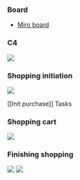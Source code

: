 ### Board 
- [Miro board](https://miro.com/app/board/o9J_l7bZIsM=/?moveToWidget=3458764527661808058&cot=14)

### C4 
<img src="https://user-images.githubusercontent.com/38296002/193698995-eb9b64ca-f44e-4d64-bf96-c0dcd80c1b04.png"/>

### Shopping initiation 
<img src="https://user-images.githubusercontent.com/38296002/193698395-d09b4a93-8d45-4526-9f38-d4419255b969.png"/>

[[Init purchase]] Tasks

### Shopping cart 
<img src="https://user-images.githubusercontent.com/38296002/193698509-3ce13f88-bbf2-4354-897d-b552f9f8e228.png"/>

### Finishing shopping
<img src="https://user-images.githubusercontent.com/38296002/193698591-9a63403f-a2d0-4f73-b093-0674e17f4e8b.png"/>

<img src="https://user-images.githubusercontent.com/38296002/193698659-08a7e370-915c-4c0b-9050-5dec427ddac9.png"/>

